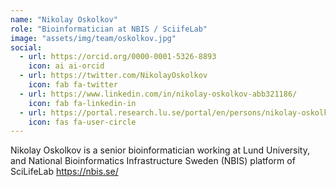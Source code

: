 ```yaml
---
name: "Nikolay Oskolkov"
role: "Bioinformatician at NBIS / SciifeLab"
image: "assets/img/team/oskolkov.jpg"
social:
  - url: https://orcid.org/0000-0001-5326-8893
    icon: ai ai-orcid
  - url: https://twitter.com/NikolayOskolkov
    icon: fab fa-twitter
  - url: https://www.linkedin.com/in/nikolay-oskolkov-abb321186/
    icon: fab fa-linkedin-in
  - url: https://portal.research.lu.se/portal/en/persons/nikolay-oskolkov(bc5b5380-e6f6-4fc3-80f6-8e48a1ed1929).html
    icon: fas fa-user-circle
---
```


Nikolay Oskolkov is a senior bioinformatician working at Lund University, and National Bioinformatics Infrastructure Sweden (NBIS) platform of SciLifeLab https://nbis.se/
